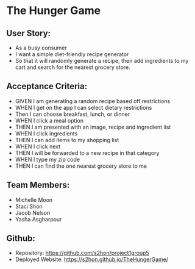 # The Hunger Game

## User Story:
*   As a busy consumer
*   I want a simple diet-friendly recipe generator
*   So that it will randomly generate a recipe, then add ingredients to my cart and search for the nearest grocery store.

## Acceptance Criteria:
*   GIVEN I am generating a random recipe based off restrictions
*   WHEN I get on the app I can select dietary restrictions
* Then I can choose breakfast, lunch, or dinner
* WHEN I click a meal option
*   THEN I am presented with an image, recipe and ingredient list
*   WHEN I click ingredients
*   THEN I can add items to my shopping list
*   WHEN I click next
*   THEN I will be forwarded to a new recipe in that category
*   WHEN I type my zip code
*   THEN I can find the one nearest grocery store to me

## Team Members:
*   Michelle Moon
*   Staci Shon
*   Jacob Nelson
*   Yasha Asgharpour

## Github:
*   Repository: https://github.com/s2hon/project1group5
*   Deployed Website: https://s2hon.github.io/TheHungerGame/
